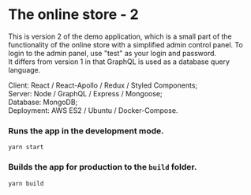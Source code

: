 # The online store - 2  
This is version 2 of the demo application, which is a small part of the functionality of the online store with a simplified admin control panel. To login to the admin panel, use "test" as your login and password.  
It differs from version 1 in that GraphQL is used as a database query language.

Сlient: React / React-Apollo / Redux / Styled Components;  
Server: Node / GraphQL / Express / Mongoose;  
Database: MongoDB;  
Deployment: AWS ES2 / Ubuntu / Docker-Compose.

### Runs the app in the development mode.  
`yarn start`

### Builds the app for production to the `build` folder.  
`yarn build`
